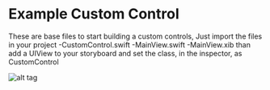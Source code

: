 # Example Custom Control

These are base files to start building a custom controls,
Just import the files in your project
-CustomControl.swift
-MainView.swift
-MainView.xib
than add a UIView to your storyboard and set the class, in the inspector, as CustomControl

![alt tag](https://github.com/scamps88/ExampleCustomControl/img1)


